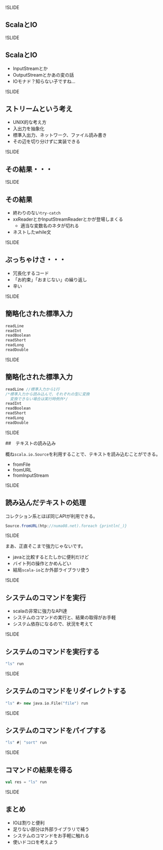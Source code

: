 !SLIDE

## ScalaとIO

!SLIDE

## ScalaとIO

 - InputStreamとか
 - OutputStreamとかあの変の話
 - IOモナド？知らない子ですね...

!SLIDE

## ストリームという考え

 - UNIX的な考え方
 - 入出力を抽象化
 - 標準入出力、ネットワーク、ファイル読み書き
 - その辺を切り分けずに実装できる

!SLIDE

## その結果・・・

!SLIDE

## その結果

 - 終わりのない`try-catch`
 - xxReaderとかInputStreamReaderとかが登場しまくる
     - 適当な変数名のネタが切れる
 - ネストしたwhile文

!SLIDE

## ぶっちゃけさ・・・
 
 - 冗長化するコード
 - 「お約束」「おまじない」の繰り返し
 - 辛い

!SLIDE

## 簡略化された標準入力


```scala
readLine
readInt
readBoolean
readShort
readLong
readDouble
```

!SLIDE

## 簡略化された標準入力


```scala
readLine //標準入力から1行
/*標準入力から読み込んで、それぞれの型に変換
  変換できない場合は実行時例外*/
readInt
readBoolean
readShort
readLong
readDouble
```


!SLIDE

##　テキストの読み込み

概ね`scala.io.Source`を利用することで、テキストを読み込むことができる。


 - fromFile
 - fromURL
 - fromInputStream

!SLIDE

## 読み込んだテキストの処理

コレクション系とほぼ同じAPIが利用できる。


```scala
Source.fromURL(htp://numa08.net).foreach {println(_)}
```


!SLIDE

まあ、正直そこまで強力じゃないです。

 - javaと比較するとたしかに便利だけど
 - バイト列の操作とかめんどい
 - 結局`scala-io`とか外部ライブラリ使う

!SLIDE

## システムのコマンドを実行

 - scalaの非常に強力なAPI達
 - システムのコマンドの実行と、結果の取得がお手軽
 - システム依存になるので、状況を考えて

!SLIDE

## システムのコマンドを実行する


```scala
"ls" run
```

!SLIDE

## システムのコマンドをリダイレクトする


```scala
"ls" #> new java.io.File("file") run
```


!SLIDE

## システムのコマンドをパイプする


```scala
"ls" #| "sort" run
```

!SLIDE

## コマンドの結果を得る


```scala
val res = "ls" run
```


!SLIDE

## まとめ

 - IOは割りと便利
 - 足りない部分は外部ライブラリで補う
 - システムのコマンドをお手軽に触れる
 - 使いドコロを考えよう